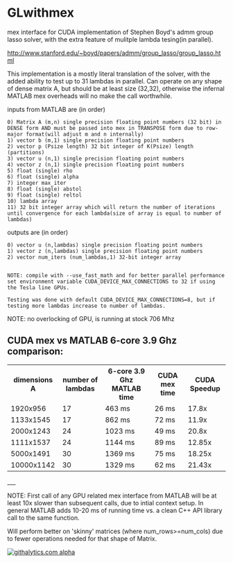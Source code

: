 GLwithmex
=========

mex interface for CUDA implementation of Stephen Boyd's admm group lasso solver, with the extra feature of mulitple lambda tesing(in parallel).

http://www.stanford.edu/~boyd/papers/admm/group_lasso/group_lasso.html

This implementation is a mostly literal translation of the solver, with the added ability to test up to 31 lambdas in parallel. Can operate on any shape of dense matrix A, but should be at least size (32,32), otherwise the infernal MATLAB mex overheads will no make the call worthwhile.


inputs from MATLAB are (in order)

	0) Matrix A (m,n) single precision floating point numbers (32 bit) in DENSE form AND must be passed into mex in TRANSPOSE form due to row-major format(will adjust m and n internally)
	1) vector b (m,1) single precision floating point numbers
	2) vector p (Psize length) 32 bit integer of K(Psize) length (partitions)
	3) vector u (n,1) single precision floating point numbers
	4) vector z (n,1) single precision floating point numbers
	5) float (single) rho
	6) float (single) alpha
	7) integer max_iter
	8) float (single) abstol
	9) float (single) reltol
	10) lambda array
	11) 32 bit integer array which will return the number of iterations until convergence for each lambda(size of array is equal to number of lambdas)

outputs are (in order)
	
	0) vector u (n,lambdas) single precision floating point numbers
	1) vector z (n,lambdas) single precision floating point numbers
	2) vector num_iters (num_lambdas,1) 32-bit integer array
	
	
	NOTE: compile with --use_fast_math and for better parallel performance set environment variable CUDA_DEVICE_MAX_CONNECTIONS to 32 if using the Tesla line GPUs. 
	
	Testing was done with default CUDA_DEVICE_MAX_CONNECTIONS=8, but if testing more lambdas increase to number of lambdas.
	
	
NOTE: no overlocking of GPU, is running at stock 706 Mhz

CUDA mex vs MATLAB 6-core 3.9 Ghz comparison:
---
<table>
<tr>
    <th>dimensions A</th><th>number of lambdas</th><th> 6-core 3.9 Ghz MATLAB time </th><th> CUDA mex time </th><th> CUDA Speedup</th>
</tr>
    <tr>
    <td> 1920x956 </td><td>17</td><td> 463 ms </td><td> 26 ms </td><td> 17.8x</td>
  </tr
  <tr>
    <td> 1133x1545 </td><td>17</td><td> 862 ms </td><td> 72 ms </td><td> 11.9x</td>
</tr>
<tr>
    <td> 2000x1243 </td><td>24</td><td> 1023 ms </td><td> 49 ms </td><td> 20.8x</td>
</tr>
<tr>
    <td> 1111x1537 </td><td>24</td><td> 1144 ms </td><td> 89 ms </td><td> 12.85x</td>
</tr>
<tr>
    <td> 5000x1491 </td><td>30</td><td> 1369 ms </td><td> 75 ms </td><td> 18.25x</td>
</tr>
<tr>
    <td> 10000x1142 </td><td>30</td><td> 1329 ms </td><td> 62 ms </td><td> 21.43x</td>
</tr>
</table>
___


NOTE: First call of any GPU related mex interface from MATLAB will be at least 10x slower than subsequent calls, due to intial context setup. In general MATLAB adds 10-20 ms of running time vs. a clean C++ API library call to the same function.

Will perform better on 'skinny' matrices (where num_rows>=num_cols) due to fewer operations needed for that shape of Matrix.
 <script>
  (function(i,s,o,g,r,a,m){i['GoogleAnalyticsObject']=r;i[r]=i[r]||function(){
  (i[r].q=i[r].q||[]).push(arguments)},i[r].l=1*new Date();a=s.createElement(o),
  m=s.getElementsByTagName(o)[0];a.async=1;a.src=g;m.parentNode.insertBefore(a,m)
  })(window,document,'script','//www.google-analytics.com/analytics.js','ga');

  ga('create', 'UA-43459430-1', 'github.com');
  ga('send', 'pageview');

</script>

[![githalytics.com alpha](https://cruel-carlota.pagodabox.com/8024c83bd0328155085f6a67bc179d04 "githalytics.com")](http://githalytics.com/OlegKonings/CUDA_brute_triangle)


